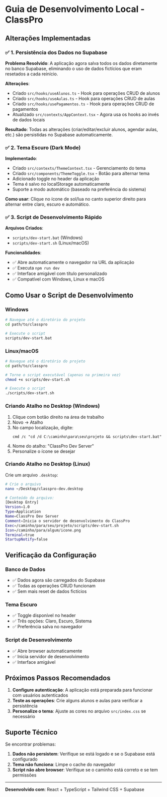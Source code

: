 # Guia de Desenvolvimento Local - ClassPro

## Alterações Implementadas

### ✅ 1. Persistência dos Dados no Supabase

**Problema Resolvido**: A aplicação agora salva todos os dados diretamente no banco Supabase, eliminando o uso de dados fictícios que eram resetados a cada reinício.

**Alterações**:
- Criado `src/hooks/useAlunos.ts` - Hook para operações CRUD de alunos
- Criado `src/hooks/useAulas.ts` - Hook para operações CRUD de aulas  
- Criado `src/hooks/usePagamentos.ts` - Hook para operações CRUD de pagamentos
- Atualizado `src/contexts/AppContext.tsx` - Agora usa os hooks ao invés de dados locais

**Resultado**: Todas as alterações (criar/editar/excluir alunos, agendar aulas, etc.) são persistidas no Supabase automaticamente.

### ✅ 2. Tema Escuro (Dark Mode)

**Implementado**:
- Criado `src/contexts/ThemeContext.tsx` - Gerenciamento do tema
- Criado `src/components/ThemeToggle.tsx` - Botão para alternar tema
- Adicionado toggle no header da aplicação
- Tema é salvo no localStorage automaticamente
- Suporte a modo automático (baseado na preferência do sistema)

**Como usar**: Clique no ícone de sol/lua no canto superior direito para alternar entre claro, escuro e automático.

### ✅ 3. Script de Desenvolvimento Rápido

**Arquivos Criados**:
- `scripts/dev-start.bat` (Windows)
- `scripts/dev-start.sh` (Linux/macOS)

**Funcionalidades**:
- ✅ Abre automaticamente o navegador na URL da aplicação
- ✅ Executa `npm run dev` 
- ✅ Interface amigável com título personalizado
- ✅ Compatível com Windows, Linux e macOS

## Como Usar o Script de Desenvolvimento

### Windows
```bash
# Navegue até o diretório do projeto
cd path/to/classpro

# Execute o script
scripts/dev-start.bat
```

### Linux/macOS
```bash
# Navegue até o diretório do projeto
cd path/to/classpro

# Torne o script executável (apenas na primeira vez)
chmod +x scripts/dev-start.sh

# Execute o script
./scripts/dev-start.sh
```

### Criando Atalho no Desktop (Windows)

1. Clique com botão direito na área de trabalho
2. Novo → Atalho
3. No campo localização, digite:
   ```
   cmd /c "cd /d C:\caminho\para\seu\projeto && scripts\dev-start.bat"
   ```
4. Nome do atalho: "ClassPro Dev Server"
5. Personalize o ícone se desejar

### Criando Atalho no Desktop (Linux)

Crie um arquivo `.desktop`:

```bash
# Crie o arquivo
nano ~/Desktop/classpro-dev.desktop

# Conteúdo do arquivo:
[Desktop Entry]
Version=1.0
Type=Application
Name=ClassPro Dev Server
Comment=Inicia o servidor de desenvolvimento do ClassPro
Exec=/caminho/para/seu/projeto/scripts/dev-start.sh
Icon=/caminho/para/algum/icone.png
Terminal=true
StartupNotify=false
```

## Verificação da Configuração

### Banco de Dados
- ✅ Dados agora são carregados do Supabase
- ✅ Todas as operações CRUD funcionam
- ✅ Sem mais reset de dados fictícios

### Tema Escuro
- ✅ Toggle disponível no header
- ✅ Três opções: Claro, Escuro, Sistema
- ✅ Preferência salva no navegador

### Script de Desenvolvimento
- ✅ Abre browser automaticamente
- ✅ Inicia servidor de desenvolvimento
- ✅ Interface amigável

## Próximos Passos Recomendados

1. **Configure autenticação**: A aplicação está preparada para funcionar com usuários autenticados
2. **Teste as operações**: Crie alguns alunos e aulas para verificar a persistência
3. **Personalize o tema**: Ajuste as cores no arquivo `src/index.css` se necessário

## Suporte Técnico

Se encontrar problemas:

1. **Dados não persistem**: Verifique se está logado e se o Supabase está configurado
2. **Tema não funciona**: Limpe o cache do navegador
3. **Script não abre browser**: Verifique se o caminho está correto e se tem permissões

---

**Desenvolvido com**: React + TypeScript + Tailwind CSS + Supabase